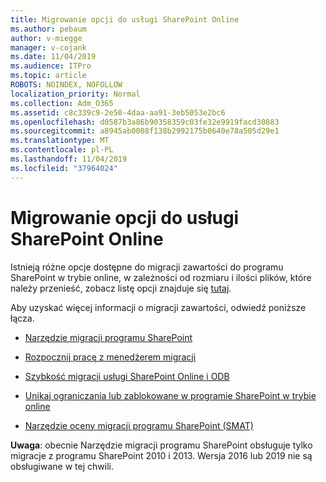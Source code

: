 ```yaml
---
title: Migrowanie opcji do usługi SharePoint Online
ms.author: pebaum
author: v-miegge
manager: v-cojank
ms.date: 11/04/2019
ms.audience: ITPro
ms.topic: article
ROBOTS: NOINDEX, NOFOLLOW
localization_priority: Normal
ms.collection: Adm_O365
ms.assetid: c8c339c9-2e50-4daa-aa91-3eb5053e2bc6
ms.openlocfilehash: d0587b3a86b90358359c03fe32e9919facd30883
ms.sourcegitcommit: a8945ab0008f138b2992175b0640e78a505d29e1
ms.translationtype: MT
ms.contentlocale: pl-PL
ms.lasthandoff: 11/04/2019
ms.locfileid: "37964024"
---
```

# <a name="migrate-options-to-sharepoint-online"></a>Migrowanie opcji do usługi SharePoint Online

Istnieją różne opcje dostępne do migracji zawartości do programu SharePoint w trybie online, w zależności od rozmiaru i ilości plików, które należy przenieść, zobacz listę opcji znajduje się [tutaj](https://docs.microsoft.com/sharepointmigration/migrate-to-sharepoint-online).

Aby uzyskać więcej informacji o migracji zawartości, odwiedź poniższe łącza.

- [Narzędzie migracji programu SharePoint](https://docs.microsoft.com/sharepointmigration/introducing-the-sharepoint-migration-tool)

- [Rozpocznij pracę z menedżerem migracji](https://docs.microsoft.com/sharepointmigration/mm-get-started)

- [Szybkość migracji usługi SharePoint Online i ODB](https://docs.microsoft.com/sharepointmigration/sharepoint-online-and-onedrive-migration-speed)

- [Unikaj ograniczania lub zablokowane w programie SharePoint w trybie online](https://docs.microsoft.com/sharepoint/dev/general-development/how-to-avoid-getting-throttled-or-blocked-in-sharepoint-online)

- [Narzędzie oceny migracji programu SharePoint (SMAT)](https://www.microsoft.com/download/details.aspx?id=53598&amp;751be11f-ede8-5a0c-058c-2ee190a24fa6=True)

**Uwaga**: obecnie Narzędzie migracji programu SharePoint obsługuje tylko migracje z programu SharePoint 2010 i 2013. Wersja 2016 lub 2019 nie są obsługiwane w tej chwili.
